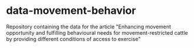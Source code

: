 # data-movement-behavior
Repository containing the data for the article "Enhancing movement opportunity and fulfilling behavioural needs for movement-restricted cattle by providing different conditions of access to exercise"